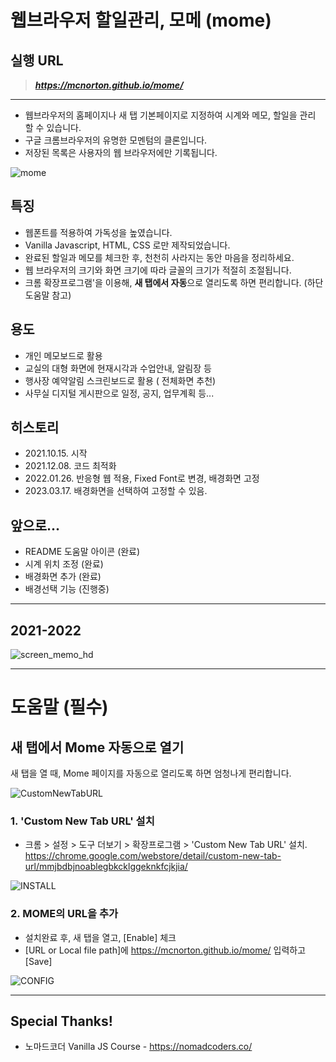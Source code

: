 # 웹브라우저 할일관리, 모메 (mome)

## 실행 URL
> ___https://mcnorton.github.io/mome/___

---

* 웹브라우저의 홈페이지나 새 탭 기본페이지로 지정하여 시계와 메모, 할일을 관리 할 수 있습니다.
* 구글 크롬브라우저의 유명한 모멘텀의 클론입니다.
* 저장된 목록은 사용자의 웹 브라우저에만 기록됩니다.

![mome](https://user-images.githubusercontent.com/4551495/225662986-f7f4b290-2dd8-4479-af8b-4393cea4e3ce.png)



## 특징
* 웹폰트를 적용하여 가독성을 높였습니다.
* Vanilla Javascript, HTML, CSS 로만 제작되었습니다.
* 완료된 할일과 메모를 체크한 후, 천천히 사라지는 동안 마음을 정리하세요.
* 웹 브라우저의 크기와 화면 크기에 따라 글꼴의 크기가 적절히 조절됩니다.
* 크롬 확장프로그램'을 이용해, **새 탭에서 자동**으로 열리도록 하면 편리합니다. (하단 도움말 참고)

## 용도
* 개인 메모보드로 활용
* 교실의 대형 화면에 현재시각과 수업안내, 알림장 등
* 행사장 예약알림 스크린보드로 활용 (<F11> 전체화면 추천)
* 사무실 디지털 게시판으로 일정, 공지, 업무계획 등...

## 히스토리
* 2021.10.15. 시작
* 2021.12.08. 코드 최적화
* 2022.01.26. 반응형 웹 적용, Fixed Font로 변경, 배경화면 고정
* 2023.03.17. 배경화면을 선택하여 고정할 수 있음.

## 앞으로...
* README 도움말 아이콘 (완료)
* 시계 위치 조정 (완료)
* 배경화면 추가 (완료)
* 배경선택 기능 (진행중)

---
 ## 2021-2022 
  ![screen_memo_hd](https://user-images.githubusercontent.com/4551495/145520765-96e5085f-88bc-4c2b-bd85-5e37fa8d4402.png)

---

# 도움말 (필수)

## 새 탭에서 Mome 자동으로 열기
새 탭을 열 때, Mome 페이지를 자동으로 열리도록 하면 엄청나게 편리합니다.

![CustomNewTabURL](https://lh3.googleusercontent.com/4lCsO0HhSqwN-U68QDFgVhLWb285-pfcoX_PHV5C6J6WuLSadROAD5iQm8kKmE8xM0qmh6XUQ0Wf0NtxFLkyB7t2=w640-h400-e365-rj-sc0x00ffffff)

### 1. 'Custom New Tab URL' 설치
* 크롬 > 설정 > 도구 더보기 > 확장프로그램 > 'Custom New Tab URL' 설치. https://chrome.google.com/webstore/detail/custom-new-tab-url/mmjbdbjnoablegbkcklggeknkfcjkjia/

![INSTALL](https://user-images.githubusercontent.com/4551495/148336679-ba75b0e3-1129-44f8-a3d4-58eabe255c41.png)

### 2. MOME의 URL을 추가
* 설치완료 후, 새 탭을 열고, [Enable] 체크
* [URL or Local file path]에 https://mcnorton.github.io/mome/ 입력하고 [Save]

![CONFIG](https://user-images.githubusercontent.com/4551495/148336958-b271b12e-b4c3-413c-aa4f-3ea80d6efc9b.png)


---

## Special Thanks!
* 노마드코더 Vanilla JS Course - https://nomadcoders.co/
